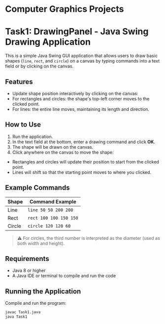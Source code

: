 # Computer Graphics Projects
# Task1: DrawingPanel - Java Swing Drawing Application

This is a simple Java Swing GUI application that allows users to draw basic shapes (`line`, `rect`, and `circle`) on a canvas by typing commands into a text field or by clicking on the canvas.

## Features

- Update shape position interactively by clicking on the canvas:
- For rectangles and circles: the shape's top-left corner moves to the clicked point.
- For lines: the entire line moves, maintaining its length and direction.

## How to Use

1. Run the application.
2. In the text field at the bottom, enter a drawing command and click **OK**.
3. The shape will be drawn on the canvas.
4. Click anywhere on the canvas to move the shape:
 - Rectangles and circles will update their position to start from the clicked point.
 - Lines will shift so that the starting point moves to where you clicked.

## Example Commands

| Shape   | Command Example                |
|---------|--------------------------------|
| Line    | `line 50 50 200 200`           |
| Rect    | `rect 100 100 150 150`         |
| Circle  | `circle 120 120 60`            |

> ⚠️ For circles, the third number is interpreted as the diameter (used as both width and height).

## Requirements

- Java 8 or higher
- A Java IDE or terminal to compile and run the code

## Running the Application

Compile and run the program:

```bash
javac Task1.java
java Task1



